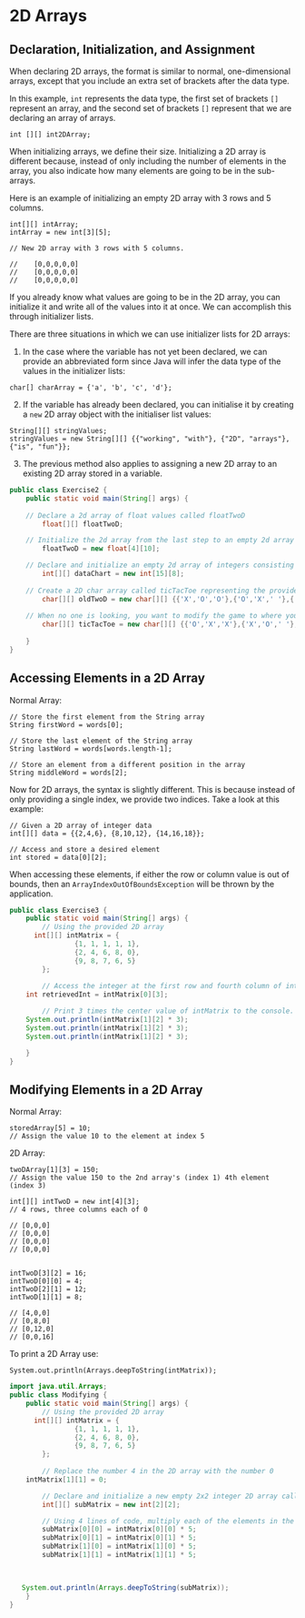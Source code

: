 # 2D Arrays

## Declaration, Initialization, and Assignment

When declaring 2D arrays, the format is similar to normal, one-dimensional arrays, except that you include an extra set of brackets after the data type. 

In this example, `int` represents the data type, the first set of brackets `[]` represent an array, and the second set of brackets `[]` represent that we are declaring an array of arrays.

```
int [][] int2DArray;
```

When initializing arrays, we define their size. Initializing a 2D array is different because, instead of only including the number of elements in the array, you also indicate how many elements are going to be in the sub-arrays.

Here is an example of initializing an empty 2D array with 3 rows and 5 columns.

```
int[][] intArray;
intArray = new int[3][5];

// New 2D array with 3 rows with 5 columns.

//    [0,0,0,0,0]
//    [0,0,0,0,0]
//    [0,0,0,0,0]
```

If you already know what values are going to be in the 2D array, you can initialize it and write all of the values into it at once. We can accomplish this through initializer lists.

There are three situations in which we can use initializer lists for 2D arrays:

1. In the case where the variable has not yet been declared, we can provide an abbreviated form since Java will infer the data type of the values in the initializer lists: 

```
char[] charArray = {'a', 'b', 'c', 'd'};
```

2. If the variable has already been declared, you can initialise it by creating a `new` 2D array object with the initialiser list values:

```
String[][] stringValues;
stringValues = new String[][] {{"working", "with"}, {"2D", "arrays"}, {"is", "fun"}};
```

3. The previous method also applies to assigning a new 2D array to an existing 2D array stored in a variable.

```java
public class Exercise2 {
	public static void main(String[] args) {
    
    // Declare a 2d array of float values called floatTwoD
        float[][] floatTwoD;

    // Initialize the 2d array from the last step to an empty 2d array consisting of 4 arrays with 10 elements each
        floatTwoD = new float[4][10];

    // Declare and initialize an empty 2d array of integers consisting of 15 rows and 8 columns called dataChart
        int[][] dataChart = new int[15][8];
		
    // Create a 2D char array called ticTacToe representing the provided tic-tac-toe board. Use the characters 'X', 'O', and ' '.
        char[][] oldTwoD = new char[][] {{'X','O','O'},{'O','X',' '},{'X',' ','X'}};
		
    // When no one is looking, you want to modify the game to where you, 'O', wins the game. Replace the game board so that all X’s are O’s and all O’s are X’s. Do this in one line with initializer lists.
        char[][] ticTacToe = new char[][] {{'O','X','X'},{'X','O',' '},{'O',' ','O'}};
    
    }
}
```

## Accessing Elements in a 2D Array

Normal Array:

```
// Store the first element from the String array
String firstWord = words[0]; 
 
// Store the last element of the String array
String lastWord = words[words.length-1];
 
// Store an element from a different position in the array
String middleWord = words[2];
```

Now for 2D arrays, the syntax is slightly different. This is because instead of only providing a single index, we provide two indices. Take a look at this example:

```
// Given a 2D array of integer data
int[][] data = {{2,4,6}, {8,10,12}, {14,16,18}};
 
// Access and store a desired element 
int stored = data[0][2];
```

When accessing these elements, if either the row or column value is out of bounds, then an `ArrayIndexOutOfBoundsException` will be thrown by the application. 

```java
public class Exercise3 {
	public static void main(String[] args) {
		// Using the provided 2D array
	  int[][] intMatrix = {
				{1, 1, 1, 1, 1},
				{2, 4, 6, 8, 0},
				{9, 8, 7, 6, 5}
		};
    
		// Access the integer at the first row and fourth column of intMatrix and store it in a variable called retrievedInt
    int retrievedInt = intMatrix[0][3];

		// Print 3 times the center value of intMatrix to the console. Make sure to access the correct element!
    System.out.println(intMatrix[1][2] * 3);
    System.out.println(intMatrix[1][2] * 3);
    System.out.println(intMatrix[1][2] * 3);

    }
}
```

## Modifying Elements in a 2D Array

Normal Array:

```
storedArray[5] = 10;
// Assign the value 10 to the element at index 5
```

2D Array:

```
twoDArray[1][3] = 150;
// Assign the value 150 to the 2nd array's (index 1) 4th element (index 3)
```

```
int[][] intTwoD = new int[4][3];
// 4 rows, three columns each of 0

// [0,0,0]
// [0,0,0]
// [0,0,0]
// [0,0,0]
 
 
intTwoD[3][2] = 16;
intTwoD[0][0] = 4;
intTwoD[2][1] = 12;
intTwoD[1][1] = 8;

// [4,0,0]
// [0,8,0]
// [0,12,0]
// [0,0,16]
```

To print a 2D Array use:

`System.out.println(Arrays.deepToString(intMatrix));`

```java
import java.util.Arrays;
public class Modifying {
	public static void main(String[] args) {
		// Using the provided 2D array
	  int[][] intMatrix = {
				{1, 1, 1, 1, 1},
				{2, 4, 6, 8, 0},
				{9, 8, 7, 6, 5}
		};   
    
		// Replace the number 4 in the 2D array with the number 0
    intMatrix[1][1] = 0;

		// Declare and initialize a new empty 2x2 integer 2D array called subMatrix
		int[][] subMatrix = new int[2][2];

		// Using 4 lines of code, multiply each of the elements in the 2x2 top left corner of intMatrix by 5 and store the results in the subMatrix you created. Afterwards, uncomment the provided print statement below.
		subMatrix[0][0] = intMatrix[0][0] * 5;
		subMatrix[0][1] = intMatrix[0][1] * 5;
		subMatrix[1][0] = intMatrix[1][0] * 5;
		subMatrix[1][1] = intMatrix[1][1] * 5;


    
   System.out.println(Arrays.deepToString(subMatrix));
    }
}
```